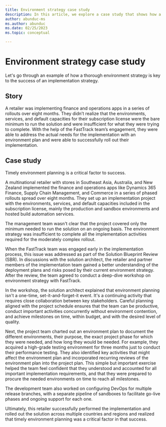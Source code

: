 ```yaml
---
title: Environment strategy case study
description: In this article, we explore a case study that shows how a thorough environment strategy is key to the success of an implementation strategy.
author: abunduc-ms
ms.author: abunduc
ms.date: 02/25/2023
ms.topic: conceptual

---
```


# Environment strategy case study

Let's go through an example of how a thorough environment strategy is key to the success of an implementation strategy.

## Story

A retailer was implementing finance and operations apps in a series of rollouts over eight months. They didn’t realize that the environments, services, and default capacities for their subscription license were the bare minimum to run the solution and were insufficient for what they were trying to complete. With the help of the FastTrack team’s engagement, they were able to address the actual needs for the implementation with an environment plan and were able to successfully roll out their implementation.

## Case study

Timely environment planning is a critical factor to success.

A multinational retailer with stores in Southeast Asia, Australia, and New Zealand implemented the finance and operations apps like Dynamics 365 Finance, Supply Chain Management, and Commerce in a series of phased rollouts spread over eight months. They set up an implementation project with the environments, services, and default capacities included in the subscription license, mainly the production and sandbox environments and hosted build automation services.  

The management team wasn't clear that the project covered only the minimum needed to run the solution on an ongoing basis. The environment strategy was insufficient to complete all the implementation activities required for the moderately complex rollout.  

When the FastTrack team was engaged early in the implementation process, this issue was addressed as part of the Solution Blueprint Review (SBR). In discussions with the solution architect, the retailer and partner members of the implementation team gained a better understanding of the deployment plans and risks posed by their current environment strategy. After the review, the team agreed to conduct a deep-dive workshop on environment strategy with FastTrack.

In the workshop, the solution architect explained that environment planning isn't a one-time, set-it-and-forget-it event. It's a continuing activity that requires close collaboration between key stakeholders. Careful planning aligned with the project schedule ensures that the team can be productive, conduct important activities concurrently without environment contention, and achieve milestones on time, within budget, and with the desired level of quality.

Next, the project team charted out an environment plan to document the different environments, their purpose, the exact project phase for which they were needed, and how long they would be needed. For example, they acquired a high-grade testing environment for three months just to conduct their performance testing. They also identified key activities that might affect the environment plan and incorporated recurring reviews of the environment plan into the project plan. This simple but important exercise helped the team feel confident that they understood and accounted for all important implementation requirements, and that they were prepared to procure the needed environments on time to reach all milestones.

The development team also worked on configuring DevOps for multiple release branches, with a separate pipeline of sandboxes to facilitate go-live phases and ongoing support for each one.

Ultimately, this retailer successfully performed the implementation and rolled out the solution across multiple countries and regions and realized that timely environment planning was a critical factor in that success.
